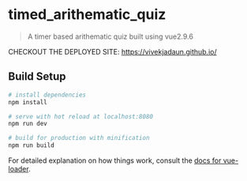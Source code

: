 # timed_arithematic_quiz

> A timer based arithematic quiz built using vue2.9.6

CHECKOUT THE DEPLOYED SITE: https://vivekjadaun.github.io/

## Build Setup

``` bash
# install dependencies
npm install

# serve with hot reload at localhost:8080
npm run dev

# build for production with minification
npm run build
```

For detailed explanation on how things work, consult the [docs for vue-loader](http://vuejs.github.io/vue-loader).
